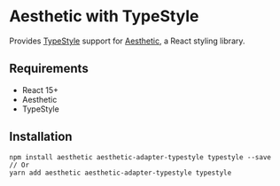 # Aesthetic with TypeStyle

Provides [TypeStyle](https://github.com/threepointone/typestyle) support for
[Aesthetic](https://github.com/milesj/aesthetic), a React styling library.

## Requirements

- React 15+
- Aesthetic
- TypeStyle

## Installation

```
npm install aesthetic aesthetic-adapter-typestyle typestyle --save
// Or
yarn add aesthetic aesthetic-adapter-typestyle typestyle
```
